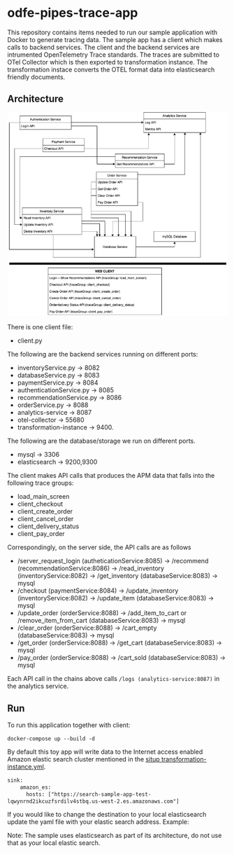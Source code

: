 # odfe-pipes-trace-app

This repository contains items needed to run our sample application with Docker to generate tracing data. The sample app has a client which makes calls to backend services. The client and the backend services are intrumented OpenTelemetry Trace standards. The traces are submitted to OTel Collector which is then exported to transformation instance. The transformation instace converts the OTEL format data into elasticsearch friendly documents. 

## Architecture

![High-level Diagram](HighLevelDiagram.png)

There is one client file:
- client.py

The following are the backend services running on different ports:
- inventoryService.py -> 8082
- databaseService.py -> 8083
- paymentService.py -> 8084
- authenticationService.py -> 8085
- recommendationService.py -> 8086
- orderService.py -> 8088
- analytics-service -> 8087
- otel-collector -> 55680 
- transformation-instance -> 9400.

The following are the database/storage we run on different ports.
- mysql -> 3306
- elasticsearch -> 9200,9300

The client makes API calls that produces the APM data that falls into the following trace groups:

- load_main_screen
- client_checkout
- client_create_order
- client_cancel_order
- client_delivery_status
- client_pay_order

Correspondingly, on the server side, the API calls are as follows

- /server_request_login (autheticationService:8085) -> /recommend (recommendationService:8086) -> /read_inventory (inventoryService:8082) -> /get_inventory (databaseService:8083) -> mysql
- /checkout (paymentService:8084) -> /update_inventory (inventoryService:8082) -> /update_item (databaseService:8083) -> mysql
- /update_order (orderService:8088) -> /add_item_to_cart or /remove_item_from_cart (databaseService:8083) -> mysql
- /clear_order (orderService:8088) -> /cart_empty (databaseService:8083) -> mysql
- /get_order (orderService:8088) -> /get_cart (databaseService:8083) -> mysql
- /pay_order (orderService:8088) -> /cart_sold (databaseService:8083) -> mysql

Each API call in the chains above calls `/logs (analytics-service:8087)` in the analytics service.

## Run

To run this application together with client:
```
docker-compose up --build -d
```

By default this toy app will write data to the Internet access enabled Amazon elastic search cluster mentioned in the [situp transformation-instance.yml](situp/tranformation-instance.yml).

```
sink:
    amazon_es:
      hosts: ["https://search-sample-app-test-lqwynrnd2ikcuzfsrdilv4stbq.us-west-2.es.amazonaws.com"]
```

If you would like to change the destination to your local elasticsearch update the yaml file with your elastic search address. Example:

Note: The sample uses elasticsearch as part of its architecture, do not use that as your local elastic search.




